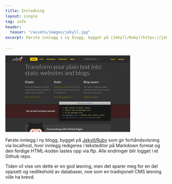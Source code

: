 ```yaml
---
title: Innledning
layout: single
tag: info
header:
  teaser: "/assets/images/jekyll.jpg"
excerpt: Første innlegg i ny blogg, bygget på [Jekyll/Ruby](https://jekyllrb.com) som gir forhåndsvisning via localhost, hvor innlegg redigeres...

---
```

![Alt Jekyll](/assets/images/jekyll.jpg "Jekyll")

Første innlegg i ny blogg, bygget på [Jekyll/Ruby](https://jekyllrb.com) som gir forhåndsvisning via localhost, hvor innlegg redigeres i teksteditor på Markdown format og den ferdige HTML-koden lastes opp via ftp. Alle endringer blir logget i et Github repo.

Tiden vil vise om dette er en god løsning, men det sparer meg for en del oppsett og vedlikehold av databaser, noe som en tradisjonell CMS løsning ville ha krevd.  
